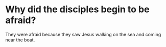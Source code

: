 # Why did the disciples begin to be afraid?

They were afraid because they saw Jesus walking on the sea and coming near the boat.
